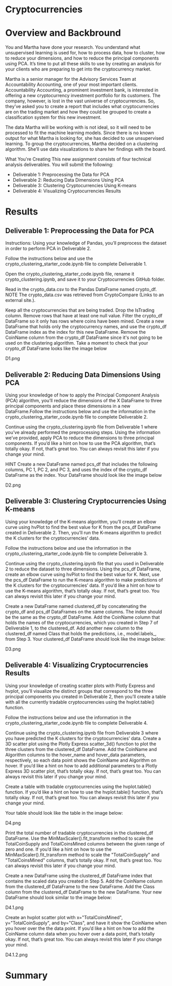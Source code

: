 # Cryptocurrencies

# Overview and Backbround 

You and Martha have done your research. You understand what unsupervised learning is used for, how to process data, how to cluster, how to reduce your dimensions, and how to reduce the principal components using PCA. It’s time to put all these skills to use by creating an analysis for your clients who are preparing to get into the cryptocurrency market.

Martha is a senior manager for the Advisory Services Team at Accountability Accounting, one of your most important clients. Accountability Accounting, a prominent investment bank, is interested in offering a new cryptocurrency investment portfolio for its customers. The company, however, is lost in the vast universe of cryptocurrencies. So, they’ve asked you to create a report that includes what cryptocurrencies are on the trading market and how they could be grouped to create a classification system for this new investment.

The data Martha will be working with is not ideal, so it will need to be processed to fit the machine learning models. Since there is no known output for what Martha is looking for, she has decided to use unsupervised learning. To group the cryptocurrencies, Martha decided on a clustering algorithm. She’ll use data visualizations to share her findings with the board.

What You're Creating
This new assignment consists of four technical analysis deliverables. You will submit the following:

- Deliverable 1: Preprocessing the Data for PCA
- Deliverable 2: Reducing Data Dimensions Using PCA
- Deliverable 3: Clustering Cryptocurrencies Using K-means
- Deliverable 4: Visualizing Cryptocurrencies Results

# Results

## Deliverable 1: Preprocessing the Data for PCA
Instructions: Using your knowledge of Pandas, you’ll preprocess the dataset in order to perform PCA in Deliverable 2.

Follow the instructions below and use the crypto_clustering_starter_code.ipynb file to complete Deliverable 1.

Open the crypto_clustering_starter_code.ipynb file, rename it crypto_clustering.ipynb, and save it to your Cryptocurrencies GitHub folder.

Read in the crypto_data.csv to the Pandas DataFrame named crypto_df.
NOTE
The crypto_data.csv was retrieved from CryptoCompare (Links to an external site.).

Keep all the cryptocurrencies that are being traded.
Drop the IsTrading column.
Remove rows that have at least one null value.
Filter the crypto_df DataFrame so it only has rows where coins have been mined.
Create a new DataFrame that holds only the cryptocurrency names, and use the crypto_df DataFrame index as the index for this new DataFrame.
Remove the CoinName column from the crypto_df DataFrame since it's not going to be used on the clustering algorithm.
Take a moment to check that your crypto_df DataFrame looks like the image below

D1.png



## Deliverable 2: Reducing Data Dimensions Using PCA

Using your knowledge of how to apply the Principal Component Analysis (PCA) algorithm, you’ll reduce the dimensions of the X DataFrame to three principal components and place these dimensions in a new DataFrame.Follow the instructions below and use the information in the crypto_clustering_starter_code.ipynb file to complete Deliverable 2.

Continue using the crypto_clustering.ipynb file from Deliverable 1 where you’ve already performed the preprocessing steps.
Using the information we’ve provided, apply PCA to reduce the dimensions to three principal components.
If you’d like a hint on how to use the PCA algorithm, that’s totally okay. If not, that’s great too. You can always revisit this later if you change your mind.

HINT
Create a new DataFrame named pcs_df that includes the following columns, PC 1, PC 2, and PC 3, and uses the index of the crypto_df DataFrame as the index.
Your DataFrame should look like the image below

D2.png

## Deliverable 3: Clustering Cryptocurrencies Using K-means

Using your knowledge of the K-means algorithm, you’ll create an elbow curve using hvPlot to find the best value for K from the pcs_df DataFrame created in Deliverable 2. Then, you’ll run the K-means algorithm to predict the K clusters for the cryptocurrencies’ data.

Follow the instructions below and use the information in the crypto_clustering_starter_code.ipynb file to complete Deliverable 3.

Continue using the crypto_clustering.ipynb file that you used in Deliverable 2 to reduce the dataset to three dimensions.
Using the pcs_df DataFrame, create an elbow curve using hvPlot to find the best value for K.
Next, use the pcs_df DataFrame to run the K-means algorithm to make predictions of the K clusters for the cryptocurrencies’ data.
If you’d like a hint on how to use the K-means algorithm, that’s totally okay. If not, that’s great too. You can always revisit this later if you change your mind.

Create a new DataFrame named clustered_df by concatenating the crypto_df and pcs_df DataFrames on the same columns. The index should be the same as the crypto_df DataFrame.
Add the CoinName column that holds the names of the cryptocurrencies, which you created in Step 7 of Deliverable 1, to the clustered_df.
Add another new column to the clustered_df named Class that holds the predictions, i.e., model.labels_, from Step 3.
Your clustered_df DataFrame should look like the image below:

D3.png


## Deliverable 4: Visualizing Cryptocurrencies Results

Using your knowledge of creating scatter plots with Plotly Express and hvplot, you’ll visualize the distinct groups that correspond to the three principal components you created in Deliverable 2, then you’ll create a table with all the currently tradable cryptocurrencies using the hvplot.table() function.

Follow the instructions below and use the information in the crypto_clustering_starter_code.ipynb file to complete Deliverable 4.

Continue using the crypto_clustering.ipynb file from Deliverable 3 where you have predicted the K clusters for the cryptocurrencies’ data.
Create a 3D scatter plot using the Plotly Express scatter_3d() function to plot the three clusters from the clustered_df DataFrame.
Add the CoinName and Algorithm columns to the hover_name and hover_data parameters, respectively, so each data point shows the CoinName and Algorithm on hover.
If you’d like a hint on how to add additional parameters to a Plotly Express 3D scatter plot, that’s totally okay. If not, that’s great too. You can always revisit this later if you change your mind.

Create a table with tradable cryptocurrencies using the hvplot.table() function.
If you’d like a hint on how to use the hvplot.table() function, that’s totally okay. If not, that’s great too. You can always revisit this later if you change your mind.

Your table should look like the table in the image below:

D4.png



Print the total number of tradable cryptocurrencies in the clustered_df DataFrame.
Use the MinMaxScaler().fit_transform method to scale the TotalCoinSupply and TotalCoinsMined columns between the given range of zero and one.
If you’d like a hint on how to use the MinMaxScaler().fit_transform method to scale the "TotalCoinSupply" and "TotalCoinsMined" columns, that’s totally okay. If not, that’s great too. You can always revisit this later if you change your mind.

Create a new DataFrame using the clustered_df DataFrame index that contains the scaled data you created in Step 5.
Add the CoinName column from the clustered_df DataFrame to the new DataFrame.
Add the Class column from the clustered_df DataFrame to the new DataFrame.
Your new DataFrame should look similar to the image below:

D4.1.png

Create an hvplot scatter plot with x="TotalCoinsMined", y="TotalCoinSupply", and by="Class", and have it show the CoinName when you hover over the the data point.
If you’d like a hint on how to add the CoinName column data when you hover over a data point, that’s totally okay. If not, that’s great too. You can always revisit this later if you change your mind.

D4.1.2.png


# Summary 

